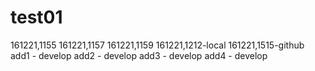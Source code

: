 # test01
161221,1155
161221,1157
161221,1159
161221,1212-local
161221,1515-github
add1 - develop
add2 - develop
add3 - develop
add4 - develop
